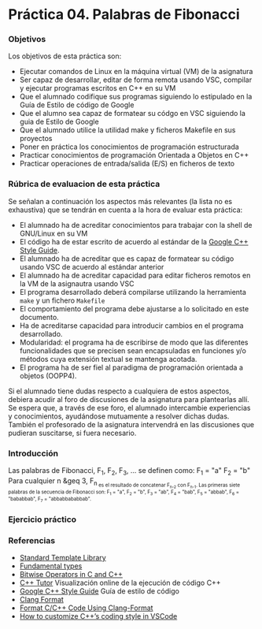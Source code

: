 # Práctica 04. Palabras de Fibonacci

### Objetivos
Los objetivos de esta práctica son: 

* Ejecutar comandos de Linux en la máquina virtual (VM) de la asignatura
* Ser capaz de desarrollar, editar de forma remota usando VSC, compilar y ejecutar programas escritos en C++ en su VM
* Que el alumnado codifique sus programas siguiendo lo estipulado en la Guía de Estilo de código de Google
* Que el alumno sea capaz de formatear su códgo en VSC siguiendo la guia de Estilo de Google
* Que el alumnado utilice la utilidad make y ficheros Makefile en sus proyectos
* Poner en práctica los conocimientos de programación estructurada
* Practicar conocimientos de programación Orientada a Objetos en C++
* Practicar operaciones de entrada/salida (E/S) en ficheros de texto

### Rúbrica de evaluacion de esta práctica
Se señalan a continuación los aspectos más relevantes (la lista no es exhaustiva)
que se tendrán en cuenta a la hora de evaluar esta práctica:

* El alumnado ha de acreditar conocimientos para trabajar con la shell de GNU/Linux en su VM
* El código ha de estar escrito de acuerdo al estándar de la [Google C++ Style Guide](https://google.github.io/styleguide/cppguide.html).
* El alumnado ha de acreditar que es capaz de formatear su código usando VSC de acuerdo al estándar anterior
* El alumnado ha de acreditar capacidad para editar ficheros remotos en la VM de la asignautra usando VSC
* El programa desarrollado deberá compilarse utilizando la herramienta `make` y un fichero `Makefile`
* El comportamiento del programa debe ajustarse a lo solicitado en este documento.
* Ha de acreditarse capacidad para introducir cambios en el programa desarrollado.
* Modularidad: el programa ha de escribirse de modo que las diferentes funcionalidades que se precisen sean encapsuladas en funciones y/o métodos cuya extensión textual se mantenga acotada.
* El programa ha de ser fiel al paradigma de programación orientada a objetos (OOPP4).

Si el alumnado tiene dudas respecto a cualquiera de estos aspectos, debiera acudir al
foro de discusiones de la asignatura para plantearlas allı́. 
Se espera que, a través de ese foro, el alumnado intercambie experiencias y conocimientos, ayudándose mutuamente
a resolver dichas dudas. 
También el profesorado de la asignatura intervendrá en las discusiones que pudieran suscitarse, si fuera necesario.
    
### Introducción
Las palabras de Fibonacci, F<sub>1</sub>, F<sub>2</sub>, F<sub>3</sub>, ... se definen como:
F<sub>1</sub> = "a"
F<sub>2</sub> = "b"
Para cualquier n &geq 3, F<sub>n<sub> es el resultado de concatenar F<sub>n-2</sub> con F<sub>n-1</sub>.
Las primeras siete palabras de la secuencia de Fibonacci son:
F<sub>1</sub> = "a",
F<sub>2</sub> = "b",
F<sub>3</sub> = "ab",
F<sub>4</sub> = "bab",
F<sub>5</sub> = "abbab",
F<sub>6</sub> = "bababbab",
F<sub>7</sub> = "abbabbababbab".



### Ejercicio práctico

### Referencias
* [Standard Template Library](http://www.cplusplus.com/reference/stl/)
* [Fundamental types](https://en.cppreference.com/w/cpp/language/types)
* [Bitwise Operators in C and C++](https://www.cprogramming.com/tutorial/bitwise_operators.html)
* [C++ Tutor](http://pythontutor.com/cpp.html#mode=display) Visualización online de la ejecución de código C++
* [Google C++ Style Guide](https://google.github.io/styleguide/cppguide.html) Guía de estilo de código 
* [Clang Format](https://clang.llvm.org/docs/ClangFormat.html) 
* [Format C/C++ Code Using Clang-Format](https://leimao.github.io/blog/Clang-Format-Quick-Tutorial/)
* [How to customize C++’s coding style in VSCode](https://medium.com/@zamhuang/vscode-how-to-customize-c-s-coding-style-in-vscode-ad16d87e93bf)
 
